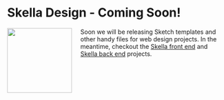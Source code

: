 # Skella Design - Coming Soon!

<div style="text-align: center;">
	<img width="150" style="float: left; margin: 0 20px 2px 0;"  src="http://podipo.github.io/skella/images/Skella-logo-300.png" /> 
</div>

Soon we will be releasing Sketch templates and other handy files for web design projects.  In the meantime, checkout the [Skella front end](https://github.com/podipo/skella/) and [Skella back end](https://github.com/podipo/skellago/) projects.
